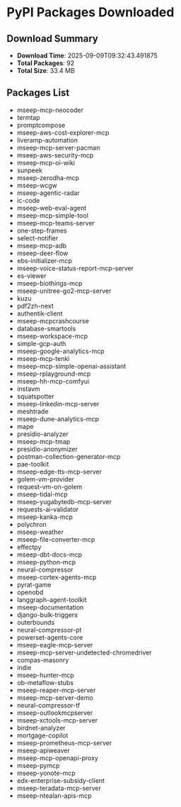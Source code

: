 # PyPI Packages Downloaded

## Download Summary
- **Download Time**: 2025-09-09T09:32:43.491875
- **Total Packages**: 92
- **Total Size**: 33.4 MB

## Packages List
- mseep-mcp-neocoder
- termtap
- promptcompose
- mseep-aws-cost-explorer-mcp
- liveramp-automation
- mseep-mcp-server-pacman
- mseep-aws-security-mcp
- mseep-mcp-oi-wiki
- sunpeek
- mseep-zerodha-mcp
- mseep-wcgw
- mseep-agentic-radar
- ic-code
- mseep-web-eval-agent
- mseep-mcp-simple-tool
- mseep-mcp-teams-server
- one-step-frames
- select-notifier
- mseep-mcp-adb
- mseep-deer-flow
- ebs-initializer-mcp
- mseep-voice-status-report-mcp-server
- es-viewer
- mseep-biothings-mcp
- mseep-unitree-go2-mcp-server
- kuzu
- pdf2zh-next
- authentik-client
- mseep-mcpcrashcourse
- database-smartools
- mseep-workspace-mcp
- simple-gcp-auth
- mseep-google-analytics-mcp
- mseep-mcp-tenki
- mseep-mcp-simple-openai-assistant
- mseep-rplayground-mcp
- mseep-hh-mcp-comfyui
- instavm
- squatspotter
- mseep-linkedin-mcp-server
- meshtrade
- mseep-dune-analytics-mcp
- mape
- presidio-analyzer
- mseep-mcp-tmap
- presidio-anonymizer
- postman-collection-generator-mcp
- pae-toolkit
- mseep-edge-tts-mcp-server
- golem-vm-provider
- request-vm-on-golem
- mseep-tidal-mcp
- mseep-yugabytedb-mcp-server
- requests-ai-validator
- mseep-kanka-mcp
- polychron
- mseep-weather
- mseep-file-converter-mcp
- effectpy
- mseep-dbt-docs-mcp
- mseep-python-mcp
- neural-compressor
- mseep-cortex-agents-mcp
- pyrat-game
- openobd
- langgraph-agent-toolkit
- mseep-documentation
- django-bulk-triggers
- outerbounds
- neural-compressor-pt
- powerset-agents-core
- mseep-eagle-mcp-server
- mseep-mcp-server-undetected-chromedriver
- compas-masonry
- indie
- mseep-hunter-mcp
- ob-metaflow-stubs
- mseep-reaper-mcp-server
- mseep-mcp-server-demo
- neural-compressor-tf
- mseep-outlookmcpserver
- mseep-xctools-mcp-server
- birdnet-analyzer
- mortgage-copilot
- mseep-prometheus-mcp-server
- mseep-apiweaver
- mseep-mcp-openapi-proxy
- mseep-pymcp
- mseep-yonote-mcp
- edx-enterprise-subsidy-client
- mseep-teradata-mcp-server
- mseep-ntealan-apis-mcp
